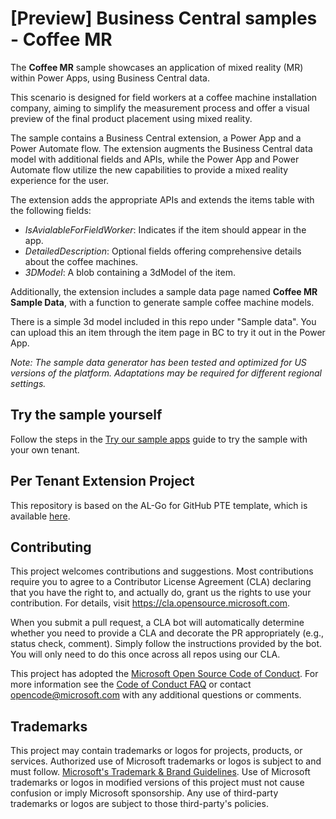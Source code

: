 # [Preview] Business Central samples - Coffee MR

The **Coffee MR** sample showcases an application of mixed reality (MR) within Power Apps, using Business Central data.

This scenario is designed for field workers at a coffee machine installation company, aiming to simplify the measurement process and offer a visual preview of the final product placement using mixed reality.

The sample contains a Business Central extension, a Power App and a Power Automate flow. The extension augments the Business Central data model with additional fields and APIs, while the Power App and Power Automate flow utilize the new capabilities to provide a mixed reality experience for the user.

 The extension adds the appropriate APIs and extends the items table with the following fields:

  - *IsAvialableForFieldWorker*: Indicates if the item should appear in the app.
  - *DetailedDescription*: Optional fields offering comprehensive details about the coffee machines.
  - *3DModel*: A blob containing a 3dModel of the item.

Additionally, the extension includes a sample data page named **Coffee MR Sample Data**, with a function to generate sample coffee machine models.

There is a simple 3d model included in this repo under "Sample data". You can upload this an item through the item page in BC to try it out in the Power App.

*Note: The sample data generator has been tested and optimized for US versions of the platform. Adaptations may be required for different regional settings.*

## Try the sample yourself

Follow the steps in the [Try our sample apps](https://github.com/microsoft/AL-Go/blob/PPPreview/Scenarios/TryPowerPlatformSamples.md) guide to try the sample with your own tenant.

## Per Tenant Extension Project

This repository is based on the AL-Go for GitHub PTE template, which is available [here](https://github.com/microsoft/AL-Go-PTE).

## Contributing

This project welcomes contributions and suggestions.  Most contributions require you to agree to a Contributor License Agreement (CLA) declaring that you have the right to, and actually do, grant us the rights to use your contribution. For details, visit https://cla.opensource.microsoft.com.

When you submit a pull request, a CLA bot will automatically determine whether you need to provide a CLA and decorate the PR appropriately (e.g., status check, comment). Simply follow the instructions provided by the bot. You will only need to do this once across all repos using our CLA.

This project has adopted the [Microsoft Open Source Code of Conduct](https://opensource.microsoft.com/codeofconduct/).
For more information see the [Code of Conduct FAQ](https://opensource.microsoft.com/codeofconduct/faq/) or contact [opencode@microsoft.com](mailto:opencode@microsoft.com) with any additional questions or comments.

## Trademarks

This project may contain trademarks or logos for projects, products, or services. Authorized use of Microsoft trademarks or logos is subject to and must follow.
[Microsoft's Trademark & Brand Guidelines](https://www.microsoft.com/en-us/legal/intellectualproperty/trademarks/usage/general).
Use of Microsoft trademarks or logos in modified versions of this project must not cause confusion or imply Microsoft sponsorship.
Any use of third-party trademarks or logos are subject to those third-party's policies.
